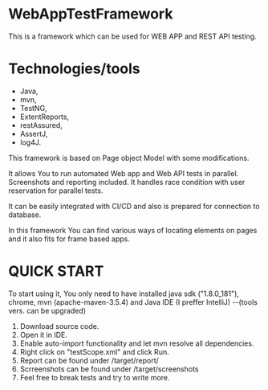 # WebAppTestFramework
This is a framework which can be used for WEB APP and REST API testing. 


# Technologies/tools
- Java,
- mvn,
- TestNG,
- ExtentReports,
- restAssured,
- AssertJ,
- log4J.

This framework is based on Page object Model with some modifications.

It allows You to run automated Web app and Web API tests in parallel. Screenshots and reporting included. It handles race condition with user reservation for parallel tests.

It can be easily integrated with CI/CD and also is prepared for connection to database.

In this framework You can find various ways of locating elements on pages and it also fits for frame based apps.


# QUICK START
To start using it, You only need to have installed java sdk ("1.8.0_181"), chrome, mvn (apache-maven-3.5.4) and Java IDE (I preffer IntelliJ)  --(tools vers. can be upgraded)

1. Download source code.
2. Open it in IDE.
3. Enable auto-import functionality and let mvn resolve all dependencies.
4. Right click on "testScope.xml" and click Run.
5. Report can be found under /target/report/
6. Scrreenshots can be found under /target/screenshots
7. Feel free to break tests and try to write more.
